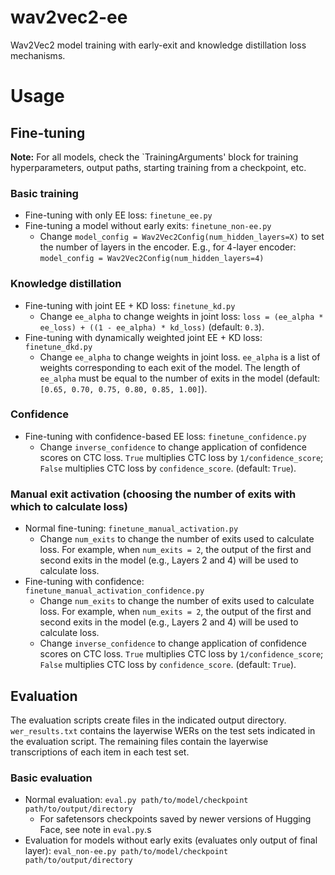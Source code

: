 # wav2vec2-ee

Wav2Vec2 model training with early-exit and knowledge distillation loss mechanisms.

# Usage

## Fine-tuning

**Note:** For all models, check the `TrainingArguments' block for training hyperparameters, output paths, starting training from a checkpoint, etc.

### Basic training

- Fine-tuning with only EE loss: `finetune_ee.py`
- Fine-tuning a model without early exits: `finetune_non-ee.py`
  - Change `model_config = Wav2Vec2Config(num_hidden_layers=X)` to set the number of layers in the encoder. E.g., for 4-layer encoder: `model_config = Wav2Vec2Config(num_hidden_layers=4)`

### Knowledge distillation
  
- Fine-tuning with joint EE + KD loss: `finetune_kd.py`
  - Change `ee_alpha` to change weights in joint loss: `loss = (ee_alpha * ee_loss) + ((1 - ee_alpha) * kd_loss)` (default: `0.3`).
- Fine-tuning with dynamically weighted joint EE + KD loss: `finetune_dkd.py`
  - Change `ee_alpha` to change weights in joint loss. `ee_alpha` is a list of weights corresponding to each exit of the model. The length of `ee_alpha` must be equal to the number of exits in the model (default: `[0.65, 0.70, 0.75, 0.80, 0.85, 1.00]`).

### Confidence
  
- Fine-tuning with confidence-based EE loss: `finetune_confidence.py`
  -  Change `inverse_confidence` to change application of confidence scores on CTC loss. `True` multiplies CTC loss by `1/confidence_score`; `False` multiplies CTC loss by `confidence_score`. (default: `True`).

### Manual exit activation (choosing the number of exits with which to calculate loss)
  
- Normal fine-tuning: `finetune_manual_activation.py`
  -  Change `num_exits` to change the number of exits used to calculate loss. For example, when `num_exits = 2`, the output of the first and second exits in the model (e.g., Layers 2 and 4) will be used to calculate loss.
- Fine-tuning with confidence: `finetune_manual_activation_confidence.py`
  -  Change `num_exits` to change the number of exits used to calculate loss. For example, when `num_exits = 2`, the output of the first and second exits in the model (e.g., Layers 2 and 4) will be used to calculate loss.
  -  Change `inverse_confidence` to change application of confidence scores on CTC loss. `True` multiplies CTC loss by `1/confidence_score`; `False` multiplies CTC loss by `confidence_score`. (default: `True`).


## Evaluation

The evaluation scripts create files in the indicated output directory. `wer_results.txt` contains the layerwise WERs on the test sets indicated in the evaluation script. The remaining files contain the layerwise transcriptions of each item in each test set.

### Basic evaluation

- Normal evaluation: `eval.py path/to/model/checkpoint path/to/output/directory`
  -   For safetensors checkpoints saved by newer versions of Hugging Face, see note in `eval.py`.s
- Evaluation for models without early exits (evaluates only output of final layer): `eval_non-ee.py path/to/model/checkpoint path/to/output/directory`
